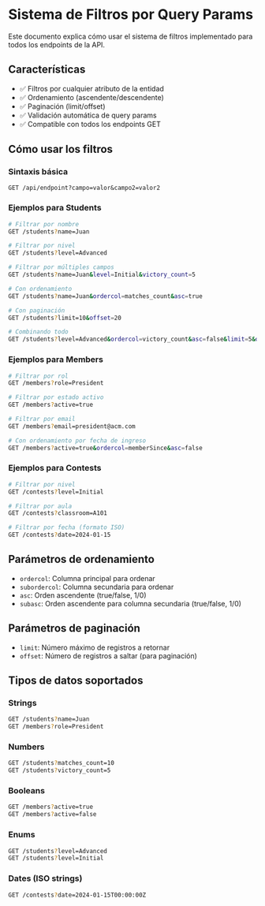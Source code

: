 # Sistema de Filtros por Query Params

Este documento explica cómo usar el sistema de filtros implementado para todos los endpoints de la API.

## Características

- ✅ Filtros por cualquier atributo de la entidad
- ✅ Ordenamiento (ascendente/descendente)
- ✅ Paginación (limit/offset)
- ✅ Validación automática de query params
- ✅ Compatible con todos los endpoints GET

## Cómo usar los filtros

### Sintaxis básica

```
GET /api/endpoint?campo=valor&campo2=valor2
```

### Ejemplos para Students

```bash
# Filtrar por nombre
GET /students?name=Juan

# Filtrar por nivel
GET /students?level=Advanced

# Filtrar por múltiples campos
GET /students?name=Juan&level=Initial&victory_count=5

# Con ordenamiento
GET /students?name=Juan&ordercol=matches_count&asc=true

# Con paginación
GET /students?limit=10&offset=20

# Combinando todo
GET /students?level=Advanced&ordercol=victory_count&asc=false&limit=5&offset=10
```

### Ejemplos para Members

```bash
# Filtrar por rol
GET /members?role=President

# Filtrar por estado activo
GET /members?active=true

# Filtrar por email
GET /members?email=president@acm.com

# Con ordenamiento por fecha de ingreso
GET /members?active=true&ordercol=memberSince&asc=false
```

### Ejemplos para Contests

```bash
# Filtrar por nivel
GET /contests?level=Initial

# Filtrar por aula
GET /contests?classroom=A101

# Filtrar por fecha (formato ISO)
GET /contests?date=2024-01-15
```

## Parámetros de ordenamiento

- `ordercol`: Columna principal para ordenar
- `subordercol`: Columna secundaria para ordenar
- `asc`: Orden ascendente (true/false, 1/0)
- `subasc`: Orden ascendente para columna secundaria (true/false, 1/0)

## Parámetros de paginación

- `limit`: Número máximo de registros a retornar
- `offset`: Número de registros a saltar (para paginación)

## Tipos de datos soportados

### Strings
```bash
GET /students?name=Juan
GET /members?role=President
```

### Numbers
```bash
GET /students?matches_count=10
GET /students?victory_count=5
```

### Booleans
```bash
GET /members?active=true
GET /members?active=false
```

### Enums
```bash
GET /students?level=Advanced
GET /students?level=Initial
```

### Dates (ISO strings)
```bash
GET /contests?date=2024-01-15T00:00:00Z
```
